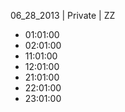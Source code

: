 06_28_2013 | Private | ZZ 
* 01:01:00
* 02:01:00
* 11:01:00
* 12:01:00
* 21:01:00
* 22:01:00
* 23:01:00
